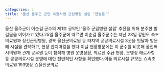 ```yaml
---
categories: c
title: "울산 울주군 군민 숙원사업 군립병원 설립 ‘잰걸음’"
---
```

울산 울주군이 이순걸 군수의 제1호 공약인 ‘울주 군립병원 설립’ 추진을 위해 분주한 발걸음을 이어가고 있다.25일 울주군에 따르면 이순걸 울주군수는 지난 23일 강원도 속초의료원과 정선군립병원, 경북 울진군의료원 등 타지역 공공의료시설 3곳을 잇달아 방문해 시설을 견학하고, 현장 벤치마킹을 했다.이날 현장방문에는 이 군수를 비롯해 공진혁 시의원과 관계 공무원 등이 참석해 병원 운영상황, 의료진 수급 현황, 운영상 애로사항 등 공공의료시설 운영에 대한 전반적인 사항을 확인했다.이들 의료시설 규모는 △속초의료원 193병상 △울진군의료